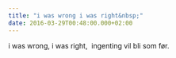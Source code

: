 ```yaml
---
title: "i was wrong i was right&nbsp;"
date: 2016-03-29T00:48:00.000+02:00
---
```

i was wrong, i was right,&nbsp; ingenting vil bli som før.
